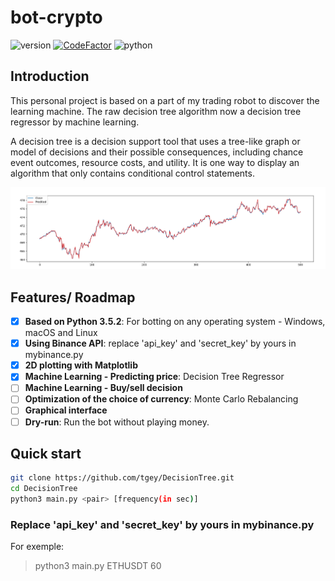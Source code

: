 # bot-crypto

![version](https://img.shields.io/badge/version-1.2.0-yellowgreen.svg)
[![CodeFactor](https://www.codefactor.io/repository/github/tgey/decisiontree/badge)](https://www.codefactor.io/repository/github/tgey/decisiontree)
![python](https://img.shields.io/badge/python-3.5.2-blue.svg)

## Introduction

This personal project is based on a part of my trading robot to discover the learning machine. The raw decision tree algorithm now a decision tree regressor by machine learning.

A decision tree is a decision support tool that uses a tree-like graph or model of decisions and their possible consequences, including chance event outcomes, resource costs, and utility. It is one way to display an algorithm that only contains conditional control statements.

![Screenshot](screenshots/Price.png)

## Features/ Roadmap
- [x] **Based on Python 3.5.2**: For botting on any operating system -
Windows, macOS and Linux
- [x] **Using Binance API**: replace 'api_key' and 'secret_key' by yours in mybinance.py
- [x] **2D plotting with Matplotlib**
- [x] **Machine Learning - Predicting price**: Decision Tree Regressor
- [ ] **Machine Learning - Buy/sell decision**
- [ ] **Optimization of the choice of currency**: Monte Carlo Rebalancing
- [ ] **Graphical interface**
- [ ] **Dry-run**: Run the bot without playing money.

## Quick start

```bash
git clone https://github.com/tgey/DecisionTree.git
cd DecisionTree
python3 main.py <pair> [frequency(in sec)]
```

### Replace 'api_key' and 'secret_key' by yours in mybinance.py

For exemple:
> python3 main.py ETHUSDT 60
